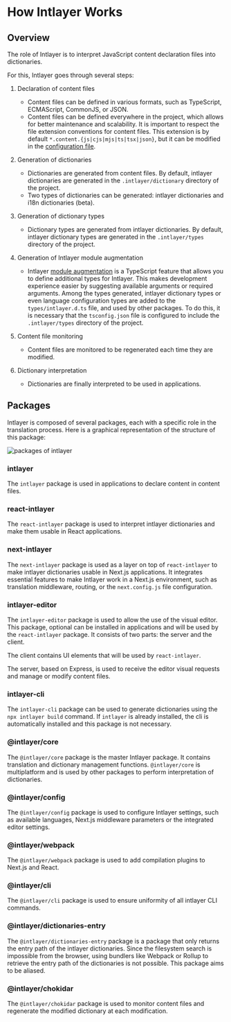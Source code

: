 # How Intlayer Works

## Overview

The role of Intlayer is to interpret JavaScript content declaration files into dictionaries.

For this, Intlayer goes through several steps:

1. Declaration of content files

   - Content files can be defined in various formats, such as TypeScript, ECMAScript, CommonJS, or JSON.
   - Content files can be defined everywhere in the project, which allows for better maintenance and scalability. It is important to respect the file extension conventions for content files. This extension is by default `*.content.{js|cjs|mjs|ts|tsx|json}`, but it can be modified in the [configuration file](https://github.com/aymericzip/intlayer/blob/main/docs/docs/configuration_en.md).

2. Generation of dictionaries

   - Dictionaries are generated from content files. By default, intlayer dictionaries are generated in the `.intlayer/dictionary` directory of the project.
   - Two types of dictionaries can be generated: intlayer dictionaries and i18n dictionaries (beta).

3. Generation of dictionary types

   - Dictionary types are generated from intlayer dictionaries. By default, intlayer dictionary types are generated in the `.intlayer/types` directory of the project.

4. Generation of Intlayer module augmentation

   - Intlayer [module augmentation](https://www.typescriptlang.org/docs/handbook/declaration-merging.html) is a TypeScript feature that allows you to define additional types for Intlayer. This makes development experience easier by suggesting available arguments or required arguments.
     Among the types generated, intlayer dictionary types or even language configuration types are added to the `types/intlayer.d.ts` file, and used by other packages. To do this, it is necessary that the `tsconfig.json` file is configured to include the `.intlayer/types` directory of the project.

5. Content file monitoring

   - Content files are monitored to be regenerated each time they are modified.

6. Dictionary interpretation
   - Dictionaries are finally interpreted to be used in applications.

## Packages

Intlayer is composed of several packages, each with a specific role in the translation process. Here is a graphical representation of the structure of this package:

![packages of intlayer](https://github.com/aymericzip/intlayer/blob/main/docs/assets/packages_dependency_graph.svg)

### intlayer

The `intlayer` package is used in applications to declare content in content files.

### react-intlayer

The `react-intlayer` package is used to interpret intlayer dictionaries and make them usable in React applications.

### next-intlayer

The `next-intlayer` package is used as a layer on top of `react-intlayer` to make intlayer dictionaries usable in Next.js applications. It integrates essential features to make Intlayer work in a Next.js environment, such as translation middleware, routing, or the `next.config.js` file configuration.

### intlayer-editor

The `intlayer-editor` package is used to allow the use of the visual editor. This package, optional can be installed in applications and will be used by the `react-intlayer` package.
It consists of two parts: the server and the client.

The client contains UI elements that will be used by `react-intlayer`.

The server, based on Express, is used to receive the editor visual requests and manage or modify content files.

### intlayer-cli

The `intlayer-cli` package can be used to generate dictionaries using the `npx intlayer build` command. If `intlayer` is already installed, the cli is automatically installed and this package is not necessary.

### @intlayer/core

The `@intlayer/core` package is the master Intlayer package. It contains translation and dictionary management functions. `@intlayer/core` is multiplatform and is used by other packages to perform interpretation of dictionaries.

### @intlayer/config

The `@intlayer/config` package is used to configure Intlayer settings, such as available languages, Next.js middleware parameters or the integrated editor settings.

### @intlayer/webpack

The `@intlayer/webpack` package is used to add compilation plugins to Next.js and React.

### @intlayer/cli

The `@intlayer/cli` package is used to ensure uniformity of all intlayer CLI commands.

### @intlayer/dictionaries-entry

The `@intlayer/dictionaries-entry` package is a package that only returns the entry path of the intlayer dictionaries. Since the filesystem search is impossible from the browser, using bundlers like Webpack or Rollup to retrieve the entry path of the dictionaries is not possible. This package aims to be aliased.

### @intlayer/chokidar

The `@intlayer/chokidar` package is used to monitor content files and regenerate the modified dictionary at each modification.
